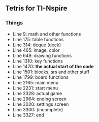 ## Tetris for TI-Nspire

### Things
- Line 9: math and other functions
- Line 175: table functions
- Line 314: deque (deck)
- Line 465: image, color
- Line 649: drawing functions
- Line 1310: key functions
- Line 1470: **the actual start of the code**
- Line 1501: blocks, srs and other stuff
- Line 1799: board functions
- Line 2165: main menu
- Line 2231: start menu
- Line 2328: actual game
- Line 2964: ending screen
- Line 3020: settings screen
- Line 3300: (incomplete)
- Line 3327: end
